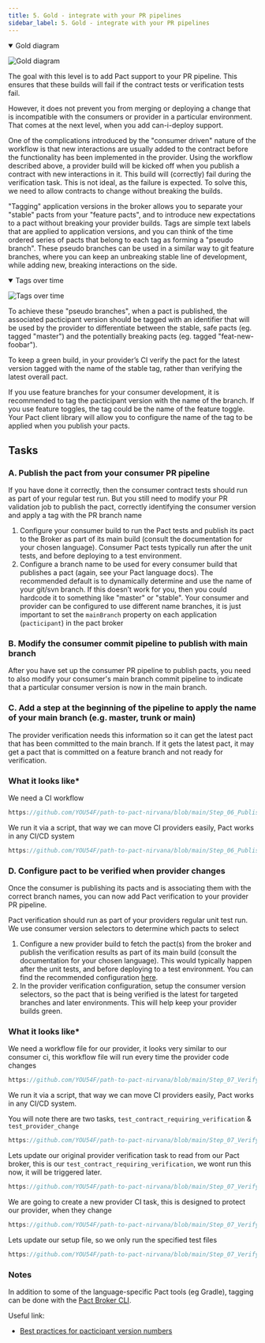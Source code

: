 ```yaml
---
title: 5. Gold - integrate with your PR pipelines
sidebar_label: 5. Gold - integrate with your PR pipelines
---
```


<details open>
  <summary>Gold diagram</summary>

![Gold diagram](images/gold.png)
</details>

The goal with this level is to add Pact support to your PR pipeline. This ensures that these builds will fail if the contract tests or verification tests fail.

However, it does not prevent you from merging or deploying a change that is incompatible with the consumers or provider in a particular environment. That comes at the next level, when you add can-i-deploy support.

One of the complications introduced by the "consumer driven" nature of the workflow is that new interactions are usually added to the contract before the functionality has been implemented in the provider. Using the workflow described above, a provider build will be kicked off when you publish a contract with new interactions in it. This build will \(correctly\) fail during the verification task. This is not ideal, as the failure is expected. To solve this, we need to allow contracts to change without breaking the builds.

"Tagging" application versions in the broker allows you to separate your "stable" pacts from your "feature pacts", and to introduce new expectations to a pact without breaking your provider builds. Tags are simple text labels that are applied to application versions, and you can think of the time ordered series of pacts that belong to each tag as forming a "pseudo branch". These pseudo branches can be used in a similar way to git feature branches, where you can keep an unbreaking stable line of development, while adding new, breaking interactions on the side.

<details open >
  <summary>Tags over time</summary>

![Tags over time](/img/tags_over_time.png)
</details>

To achieve these "pseudo branches", when a pact is published, the associated pacticipant version should be tagged with an identifier that will be used by the provider to differentiate between the stable, safe pacts \(eg. tagged "master"\) and the potentially breaking pacts \(eg. tagged "feat-new-foobar"\).

To keep a green build, in your provider’s CI verify the pact for the latest version tagged with the name of the stable tag, rather than verifying the latest overall pact.

If you use feature branches for your consumer development, it is recommended to tag the pacticipant version with the name of the branch. If you use feature toggles, the tag could be the name of the feature toggle. Your Pact client library will allow you to configure the name of the tag to be applied when you publish your pacts.

## Tasks

### A. Publish the pact from your consumer PR pipeline

If you have done it correctly, then the consumer contract tests should run as part of your regular test run. But you still need to modify your PR validation job to publish the pact, correctly identifying the consumer version and apply a tag with the PR branch name

1. Configure your consumer build to run the Pact tests and publish its pact to the Broker as part of its main build \(consult the documentation for your chosen language\). Consumer Pact tests typically run after the unit tests, and before deploying to a test environment.
2. Configure a branch name to be used for every consumer build that publishes a pact (again, see your Pact language docs). The recommended default is to dynamically determine and use the name of your git/svn branch. If this doesn’t work for you, then you could hardcode it to something like "master" or "stable". Your consumer and provider can be configured to use different name branches, it is just important to set the `mainBranch` property on each application (`pacticipant`) in the pact broker

### B. Modify the consumer commit pipeline to publish with main branch

After you have set up the consumer PR pipeline to publish pacts, you need to also modify your consumer's main
branch commit pipeline to indicate that a particular consumer version is now in the main branch.

### C. Add a step at the beginning of the pipeline to apply the name of your main branch (e.g. master, trunk or main)

The provider verification needs this information so it can get the latest pact that has been committed to the main
branch. If it gets the latest pact, it may get a pact that is committed on a feature branch and not ready for verification.

### **What it looks like***

We need a CI workflow

```js reference
https://github.com/YOU54F/path-to-pact-nirvana/blob/main/Step_06_PublishYourFirstPactFromCI/.github/workflows/build.yml
```

We run it via a script, that way we can move CI providers easily, Pact works in any CI/CD system

```js reference
https://github.com/YOU54F/path-to-pact-nirvana/blob/main/Step_06_PublishYourFirstPactFromCI/Makefile
```

### D. Configure pact to be verified when provider changes

Once the consumer is publishing its pacts and is associating them with the correct branch names, you can now add Pact verification to your provider PR pipeline.

Pact verification should run as part of your providers regular unit test run. We use consumer version selectors to determine which pacts to select

1. Configure a new provider build to fetch the pact(s) from the broker and publish the verification results as part of its main build \(consult the documentation for your chosen language\). This would typically happen after the unit tests, and before deploying to a test environment. You can find the recommended configuration [here](/provider/recommended_configuration#verification-triggered-by-provider-change).
2. In the provider verification configuration, setup the consumer version selectors, so the pact that is being verified is the latest for targeted branches and later environments. This will help keep your provider builds green.

### **What it looks like***

We need a workflow file for our provider, it looks very similar to our consumer ci, this workflow file will run every time the provider code changes

```js reference
https://github.com/YOU54F/path-to-pact-nirvana/blob/main/Step_07_VerifyYourFirstPactFromCI/.github/workflows/build.yml
```

We run it via a script, that way we can move CI providers easily, Pact works in any CI/CD system.

You will note there are two tasks, `test_contract_requiring_verification` & `test_provider_change`

```js reference
https://github.com/YOU54F/path-to-pact-nirvana/blob/main/Step_07_VerifyYourFirstPactFromCI/Makefile
```

Lets update our original provider verification task to read from our Pact broker, this is our `test_contract_requiring_verification`, we wont run this now, it will be triggered later.

```js reference
https://github.com/YOU54F/path-to-pact-nirvana/blob/main/Step_07_VerifyYourFirstPactFromCI/provider/provider.consumerChange.spec.js
```

We are going to create a new provider CI task, this is designed to protect our provider, when they change

```js reference
https://github.com/YOU54F/path-to-pact-nirvana/blob/main/Step_07_VerifyYourFirstPactFromCI/provider/provider.providerChange.spec.js
```

Lets update our setup file, so we only run the specified test files

```js reference
https://github.com/YOU54F/path-to-pact-nirvana/blob/main/Step_07_VerifyYourFirstPactFromCI/package.json
```

### Notes

In addition to some of the language-specific Pact tools \(eg Gradle\), tagging can be done with the [Pact Broker CLI](https://github.com/pact-foundation/pact_broker-client#create-version-tag).

Useful link:

* [Best practices for pacticipant version numbers](getting_started/versioning_in_the_pact_broker.md)
